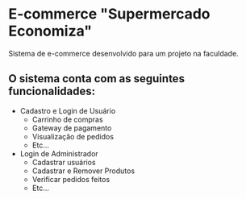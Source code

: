 <h1>E-commerce "Supermercado Economiza"</h1>
<p>Sistema de e-commerce desenvolvido para um projeto na faculdade.</p>

<h2>O sistema conta com as seguintes funcionalidades:</h2>
<ul>
  <li>Cadastro e Login de Usuário
    <ul>
      <li>Carrinho de compras</li>
      <li>Gateway de pagamento</li>
      <li>Visualização de pedidos</li>
      <li>Etc...</li>
    </ul>
  </li>
  <li>Login de Administrador
    <ul>
      <li>Cadastrar usuários</li>
      <li>Cadastrar e Remover Produtos</li>
      <li>Verificar pedidos feitos</li>
      <li>Etc...</li>
    </ul>
  </li>
</ul>

